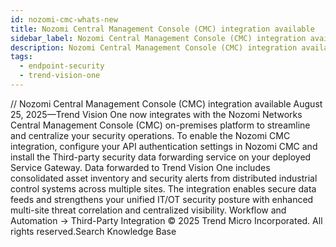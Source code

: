 ```yaml
---
id: nozomi-cmc-whats-new
title: Nozomi Central Management Console (CMC) integration available
sidebar_label: Nozomi Central Management Console (CMC) integration available
description: Nozomi Central Management Console (CMC) integration available
tags:
  - endpoint-security
  - trend-vision-one
---
```


/*<![CDATA[*/ $('#title').html($('meta[name=map-description]').attr('content')); /*]]>*/ Nozomi Central Management Console (CMC) integration available August 25, 2025—Trend Vision One now integrates with the Nozomi Networks Central Management Console (CMC) on-premises platform to streamline and centralize your security operations. To enable the Nozomi CMC integration, configure your API authentication settings in Nozomi CMC and install the Third-party security data forwarding service on your deployed Service Gateway. Data forwarded to Trend Vision One includes consolidated asset inventory and security alerts from distributed industrial control systems across multiple sites. The integration enables secure data feeds and strengthens your unified IT/OT security posture with enhanced multi-site threat correlation and centralized visibility. Workflow and Automation → Third-Party Integration © 2025 Trend Micro Incorporated. All rights reserved.Search Knowledge Base